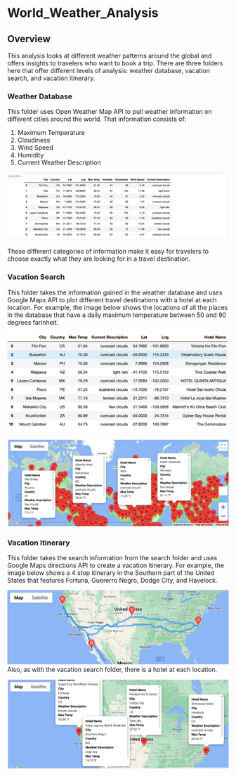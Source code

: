 # World_Weather_Analysis


## Overview

This analysis looks at different weather patterns around the global and offers insights to travelers who want to book a trip. There are three folders here that offer different levels of analysis: weather database, vacation search, and vacation itinerary.

### Weather Database

This folder uses Open Weather Map API to pull weather information on different cities around the world. That information consists of:

1. Maximum Temperature
2. Cloudiness
3. Wind Speed
4. Humidity
5. Current Weather Description


![Weather_Database](https://github.com/Adpetfem83/World_Weather_Analysis/blob/main/Weather_Database/Weather_Data.PNG)


These different categories of information make it easy for travelers to choose exactly what they are looking for in a travel destination.



### Vacation Search

This folder takes the information gained in the weather database and uses Google Maps API to plot different travel destinations with a hotel at each location. For example, the image below shows the locations of all the places in the database that have a daily maximum temperature between 50 and 90 degrees farinheit.


![vacation_search_map](https://github.com/Adpetfem83/World_Weather_Analysis/blob/main/Vacation_Search/clean_hotel_df.png)






![vacation_search_map](https://github.com/Adpetfem83/World_Weather_Analysis/blob/main/Vacation_Search/WeatherPy_vacation_map.png)

### Vacation Itinerary




This folder takes the search information from the search folder and uses Google Maps directions API to create a vacation itinerary. For example, the image below shows a 4 stop itinerary in the Southern part of the United States that features Fortuna, Guererro Negro, Dodge City, and Havelock.


![vacation_itinerary_map](https://github.com/Adpetfem83/World_Weather_Analysis/blob/main/Vacation_Itinerary/WeatherPy_travel_map.png)
Also, as with the vacation search folder, there is a hotel at each location.






![vacation_itinerary_markers](https://github.com/Adpetfem83/World_Weather_Analysis/blob/main/Vacation_Itinerary/WeatherPy_travel_map_markers.png)



